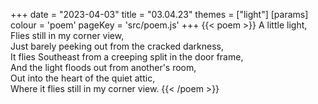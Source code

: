 +++
date = "2023-04-03"
title = "03.04.23"
themes = ["light"]
[params]
  colour = 'poem'
  pageKey = 'src/poem.js'
+++
{{< poem >}}
A little light,  
Flies still in my corner view,  
Just barely peeking out from the cracked darkness,  
It flies Southeast from a creeping split in the door frame,  
And the light floods out from another's room,  
Out into the heart of the quiet attic,  
Where it flies still in my corner view.
{{< /poem >}}